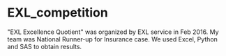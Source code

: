 # EXL_competition
"EXL Excellence Quotient" was organized by EXL service in Feb 2016. My team was National Runner-up for Insurance case.  We used Excel, Python and SAS to obtain results.
